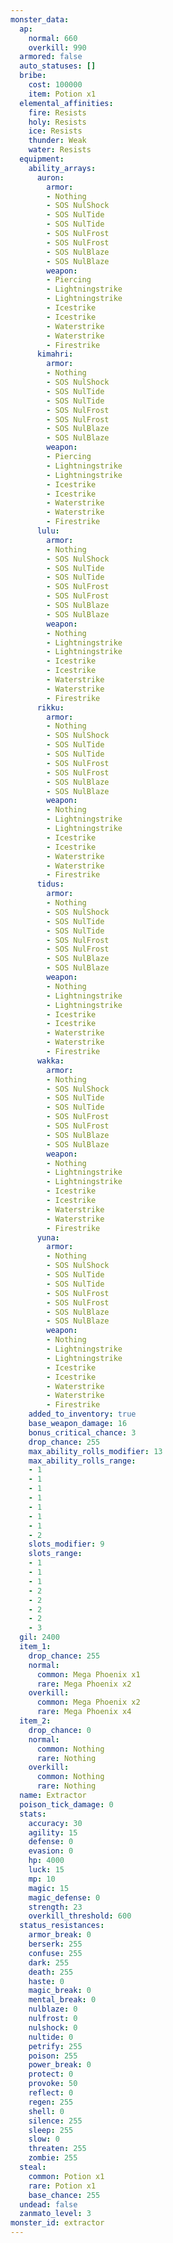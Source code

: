 ```yaml
---
monster_data:
  ap:
    normal: 660
    overkill: 990
  armored: false
  auto_statuses: []
  bribe:
    cost: 100000
    item: Potion x1
  elemental_affinities:
    fire: Resists
    holy: Resists
    ice: Resists
    thunder: Weak
    water: Resists
  equipment:
    ability_arrays:
      auron:
        armor:
        - Nothing
        - SOS NulShock
        - SOS NulTide
        - SOS NulTide
        - SOS NulFrost
        - SOS NulFrost
        - SOS NulBlaze
        - SOS NulBlaze
        weapon:
        - Piercing
        - Lightningstrike
        - Lightningstrike
        - Icestrike
        - Icestrike
        - Waterstrike
        - Waterstrike
        - Firestrike
      kimahri:
        armor:
        - Nothing
        - SOS NulShock
        - SOS NulTide
        - SOS NulTide
        - SOS NulFrost
        - SOS NulFrost
        - SOS NulBlaze
        - SOS NulBlaze
        weapon:
        - Piercing
        - Lightningstrike
        - Lightningstrike
        - Icestrike
        - Icestrike
        - Waterstrike
        - Waterstrike
        - Firestrike
      lulu:
        armor:
        - Nothing
        - SOS NulShock
        - SOS NulTide
        - SOS NulTide
        - SOS NulFrost
        - SOS NulFrost
        - SOS NulBlaze
        - SOS NulBlaze
        weapon:
        - Nothing
        - Lightningstrike
        - Lightningstrike
        - Icestrike
        - Icestrike
        - Waterstrike
        - Waterstrike
        - Firestrike
      rikku:
        armor:
        - Nothing
        - SOS NulShock
        - SOS NulTide
        - SOS NulTide
        - SOS NulFrost
        - SOS NulFrost
        - SOS NulBlaze
        - SOS NulBlaze
        weapon:
        - Nothing
        - Lightningstrike
        - Lightningstrike
        - Icestrike
        - Icestrike
        - Waterstrike
        - Waterstrike
        - Firestrike
      tidus:
        armor:
        - Nothing
        - SOS NulShock
        - SOS NulTide
        - SOS NulTide
        - SOS NulFrost
        - SOS NulFrost
        - SOS NulBlaze
        - SOS NulBlaze
        weapon:
        - Nothing
        - Lightningstrike
        - Lightningstrike
        - Icestrike
        - Icestrike
        - Waterstrike
        - Waterstrike
        - Firestrike
      wakka:
        armor:
        - Nothing
        - SOS NulShock
        - SOS NulTide
        - SOS NulTide
        - SOS NulFrost
        - SOS NulFrost
        - SOS NulBlaze
        - SOS NulBlaze
        weapon:
        - Nothing
        - Lightningstrike
        - Lightningstrike
        - Icestrike
        - Icestrike
        - Waterstrike
        - Waterstrike
        - Firestrike
      yuna:
        armor:
        - Nothing
        - SOS NulShock
        - SOS NulTide
        - SOS NulTide
        - SOS NulFrost
        - SOS NulFrost
        - SOS NulBlaze
        - SOS NulBlaze
        weapon:
        - Nothing
        - Lightningstrike
        - Lightningstrike
        - Icestrike
        - Icestrike
        - Waterstrike
        - Waterstrike
        - Firestrike
    added_to_inventory: true
    base_weapon_damage: 16
    bonus_critical_chance: 3
    drop_chance: 255
    max_ability_rolls_modifier: 13
    max_ability_rolls_range:
    - 1
    - 1
    - 1
    - 1
    - 1
    - 1
    - 1
    - 2
    slots_modifier: 9
    slots_range:
    - 1
    - 1
    - 1
    - 2
    - 2
    - 2
    - 2
    - 3
  gil: 2400
  item_1:
    drop_chance: 255
    normal:
      common: Mega Phoenix x1
      rare: Mega Phoenix x2
    overkill:
      common: Mega Phoenix x2
      rare: Mega Phoenix x4
  item_2:
    drop_chance: 0
    normal:
      common: Nothing
      rare: Nothing
    overkill:
      common: Nothing
      rare: Nothing
  name: Extractor
  poison_tick_damage: 0
  stats:
    accuracy: 30
    agility: 15
    defense: 0
    evasion: 0
    hp: 4000
    luck: 15
    mp: 10
    magic: 15
    magic_defense: 0
    strength: 23
    overkill_threshold: 600
  status_resistances:
    armor_break: 0
    berserk: 255
    confuse: 255
    dark: 255
    death: 255
    haste: 0
    magic_break: 0
    mental_break: 0
    nulblaze: 0
    nulfrost: 0
    nulshock: 0
    nultide: 0
    petrify: 255
    poison: 255
    power_break: 0
    protect: 0
    provoke: 50
    reflect: 0
    regen: 255
    shell: 0
    silence: 255
    sleep: 255
    slow: 0
    threaten: 255
    zombie: 255
  steal:
    common: Potion x1
    rare: Potion x1
    base_chance: 255
  undead: false
  zanmato_level: 3
monster_id: extractor
---
```


